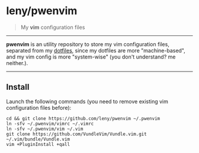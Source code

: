 # leny/pwenvim

> My **vim** configuration files

* * *

**pwenvim** is an utility repository to store my vim configuration files, separated from my [dotfiles](https://github.com/leny/pwendok), since my dotfiles are more "machine-based", and my vim config is more "system-wise" (you don't understand? me neither.).

* * *

## Install

Launch the following commands (you need to remove existing vim configuration files before):

    cd && git clone https://github.com/leny/pwenvim ~/.pwenvim
    ln -sfv ~/.pwenvim/vimrc ~/.vimrc
    ln -sfv ~/.pwenvim/vim ~/.vim
    git clone https://github.com/VundleVim/Vundle.vim.git ~/.vim/bundle/Vundle.vim
    vim +PluginInstall +qall

